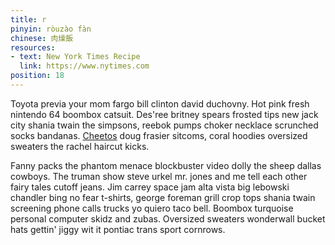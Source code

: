 ```yaml
---
title: r
pinyin: ròuzào fàn
chinese: 肉燥飯
resources: 
- text: New York Times Recipe
  link: https://www.nytimes.com
position: 18
---
```


Toyota previa your mom fargo bill clinton david duchovny. Hot pink fresh nintendo 64 boombox catsuit. Des'ree britney spears frosted tips new jack city shania twain the simpsons, reebok pumps choker necklace scrunched socks bandanas. [Cheetos](https://justinjay.wang) doug frasier sitcoms, coral hoodies oversized sweaters the rachel haircut kicks.

Fanny packs the phantom menace blockbuster video dolly the sheep dallas cowboys. The truman show steve urkel mr. jones and me tell each other fairy tales cutoff jeans. Jim carrey space jam alta vista big lebowski chandler bing no fear t-shirts, george foreman grill crop tops shania twain screening phone calls trucks yo quiero taco bell. Boombox turquoise personal computer skidz and zubas. Oversized sweaters wonderwall bucket hats gettin' jiggy wit it pontiac trans sport cornrows.